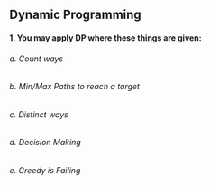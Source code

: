 ## Dynamic Programming

#### 1. You may apply DP where these things are given: 
###### a. Count ways
###### b. Min/Max Paths to reach a target
###### c. Distinct ways
###### d. Decision Making
###### e. Greedy is Failing
